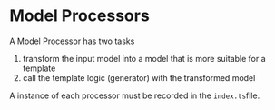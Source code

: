 # Model Processors

A Model Processor has two tasks

1. transform the input model into a model that is more suitable for a template
1. call the template logic (generator) with the transformed model

A instance of each processor must be recorded in the `index.ts`file.
